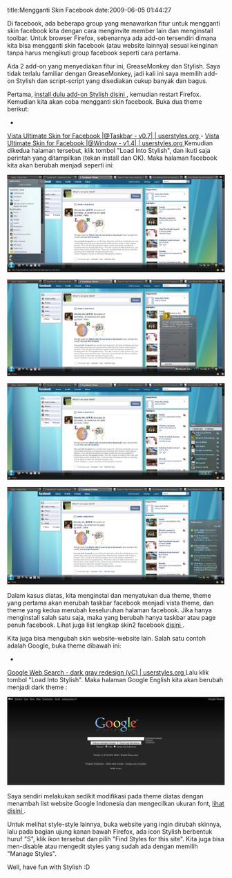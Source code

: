 title:Mengganti Skin Facebook
date:2009-06-05 01:44:27

Di facebook, ada beberapa group yang menawarkan fitur untuk mengganti skin facebook kita dengan cara menginvite member lain dan menginstall toolbar. Untuk browser Firefox, sebenarnya ada add-on tersendiri dimana kita bisa mengganti skin facebook (atau website lainnya) sesuai keinginan tanpa harus mengikuti group facebook seperti cara pertama.

Ada 2 add-on yang menyediakan fitur ini, GreaseMonkey dan Stylish. Saya tidak terlalu familiar dengan GreaseMonkey, jadi kali ini saya memilih add-on Stylish dan script-script yang disediakan cukup banyak dan bagus.
<!--more-->
Pertama,
<a href="https://addons.mozilla.org/en-US/firefox/addon/2108">
 install dulu add-on Stylish disini
</a>
, kemudian restart Firefox. Kemudian kita akan coba mengganti skin facebook. Buka dua theme berikut:

-
<a href="http://userstyles.org/styles/12441">
 Vista Ultimate Skin for Facebook |@Taskbar - v0.7| | userstyles.org
</a>
-
<a href="http://userstyles.org/styles/15332">
 Vista Ultimate Skin for Facebook |@Window - v1.4| | userstyles.org
</a>
Kemudian dikedua halaman tersebut, klik tombol "Load Into Stylish", dan ikuti saja perintah yang ditampilkan (tekan install dan OK). Maka halaman facebook kita akan berubah menjadi seperti ini:

![image](/img/wordpress/2009-06-fb1.jpg?w=300)

![image](/img/wordpress/2009-06-fb2.jpg?w=300)

![image](/img/wordpress/2009-06-fb3.jpg?w=300)

![image](/img/wordpress/2009-06-fb4.jpg?w=300)

Dalam kasus diatas, kita menginstal dan menyatukan dua theme, theme yang pertama akan merubah taskbar facebook menjadi vista theme, dan theme yang kedua merubah keseluruhan halaman facebook. Jika hanya menginstall salah satu saja, maka yang berubah hanya taskbar atau page penuh facebook. Lihat juga list lengkap skin2 facebook
<a href="http://userstyles.org/styles/search/http%3A%2F%2Fwww.facebook.com%2Fhome.php%23%2Fhome.php%3Fref%3Dhome">
 disini
</a>
.

Kita juga bisa mengubah skin website-website lain. Salah satu contoh adalah Google, buka theme dibawah ini:

-
<a href="http://userstyles.org/styles/1693">
 Google Web Search - dark gray redesign (vC) | userstyles.org
</a>
Lalu klik tombol "Load Into Stylish". Maka halaman Google English kita akan berubah menjadi dark theme :

![image](/img/wordpress/2009-06-google.jpg?w=300)

Saya sendiri melakukan sedikit modifikasi pada theme diatas dengan menambah list website Google Indonesia dan mengecilkan ukuran font,
<a href="http://apayach.com/files/googlestyle.css">
 lihat disini
</a>
.

Untuk melihat style-style lainnya, buka website yang ingin dirubah skinnya, lalu pada bagian ujung kanan bawah Firefox, ada icon Stylish berbentuk huruf "S", klik ikon tersebut dan pilih "Find Styles for this site". Kita juga bisa men-disable atau mengedit styles yang sudah ada dengan memilih "Manage Styles".

Well, have fun with Stylish :D
